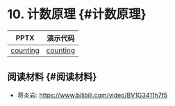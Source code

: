 # 10. 计数原理 {#计数原理}

| PPTX                                   | 演示代码                          |
|--------------------------------------|----------------------------------|
| [counting](../asset/10-counting2.pptx) | [counting](../asset/counting.zip) |

## 阅读材料 {#阅读材料}

-   蒋炎岩: <https://www.bilibili.com/video/BV1G3411h7f5>
